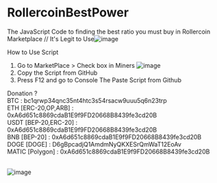 # RollercoinBestPower
The JavaScript Code to finding the best ratio you must buy in Rollercoin Marketplace // It's Legit to Use![image](https://github.com/CableKungZ/RollercoinBestPower/assets/64020377/66573228-d60d-4ed6-93b0-a61eb5bb5399)


How to Use Script
 1. Go to MarketPlace > Check box in Miners ![image](https://github.com/CableKungZ/RollercoinBestPower/assets/64020377/1eaa2cab-2eac-4d53-8e93-3c38f6470854)
 2. Copy the Script from GitHub
 3. Press F12 and go to Console The Paste Script from Github

Donation ?<br>
 BTC : bc1qrwp34qnc35nt4htc3s54rsacw9uuu5q6n23trp<br>
 ETH [ERC-20,OP,ARB] : 0xA6d651c8869cdaB1E9f9FD20668B8439fe3cd20B<br>
 USDT [BEP-20,ERC-20] : 0xA6d651c8869cdaB1E9f9FD20668B8439fe3cd20B<br>
 BNB [BEP-20] : 0xA6d651c8869cdaB1E9f9FD20668B8439fe3cd20B<br>
 DOGE [DOGE] : D6gBpcadjQ1AmdmNyQKXESrQmWaT12EoAv<br>
 MATIC [Polygon] : 0xA6d651c8869cdaB1E9f9FD20668B8439fe3cd20B<br>

<br> ![image](https://github.com/CableKungZ/RollercoinBestPower/assets/64020377/71a885ed-8e72-4f02-9f18-cd91e656192f)

